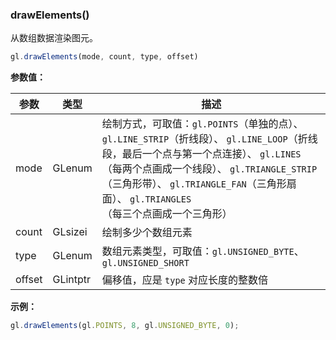 ### drawElements()

从数组数据渲染图元。

```js
gl.drawElements(mode, count, type, offset)
```

**参数值：**

|参数|类型|描述|
|-|-|-|
|mode|GLenum|绘制方式，可取值：`gl.POINTS`（单独的点）、 `gl.LINE_STRIP`（折线段）、 `gl.LINE_LOOP`（折线段，最后一个点与第一个点连接）、 `gl.LINES`（每两个点画成一个线段）、 `gl.TRIANGLE_STRIP`（三角形带）、 `gl.TRIANGLE_FAN`（三角形扇面）、 `gl.TRIANGLES`（每三个点画成一个三角形）|
|count|GLsizei|绘制多少个数组元素|
|type|GLenum|数组元素类型，可取值：`gl.UNSIGNED_BYTE`、 `gl.UNSIGNED_SHORT`|
|offset|GLintptr|偏移值，应是 `type` 对应长度的整数倍|

**示例：**

```js
gl.drawElements(gl.POINTS, 8, gl.UNSIGNED_BYTE, 0);
```
